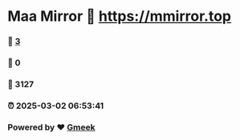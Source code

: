 # Maa Mirror :link: https://mmirror.top 
### :page_facing_up: [3](https://mmirror.top/tag.html) 
### :speech_balloon: 0 
### :hibiscus: 3127 
### :alarm_clock: 2025-03-02 06:53:41 
### Powered by :heart: [Gmeek](https://github.com/Meekdai/Gmeek)
